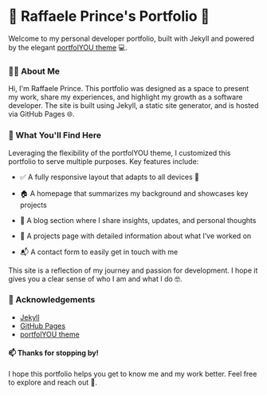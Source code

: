 # 💼 Raffaele Prince's Portfolio 🚀

Welcome to my personal developer portfolio, built with Jekyll and powered by the elegant [portfolYOU theme](https://github.com/YoussefRaafatNasry/portfolYOU) 💻.

### 👨‍💻 About Me

Hi, I'm Raffaele Prince.
This portfolio was designed as a space to present my work, share my experiences, and highlight my growth as a software developer.
The site is built using Jekyll, a static site generator, and is hosted via GitHub Pages 🌐.

### 🌟 What You'll Find Here
Leveraging the flexibility of the portfolYOU theme, I customized this portfolio to serve multiple purposes. Key features include:

- ✅ A fully responsive layout that adapts to all devices 📱

- 🏠 A homepage that summarizes my background and showcases key projects

- 📝 A blog section where I share insights, updates, and personal thoughts

- 💼 A projects page with detailed information about what I’ve worked on

- 📬 A contact form to easily get in touch with me

This site is a reflection of my journey and passion for development. I hope it gives you a clear sense of who I am and what I do 🤓.


###  🙌 Acknowledgements

- [Jekyll](https://jekyllrb.com/)
- [GitHub Pages](https://pages.github.com/)
- [portfolYOU theme](https://github.com/YoussefRaafatNasry/portfolYOU)

#### 📫 Thanks for stopping by!

I hope this portfolio helps you get to know me and my work better. Feel free to explore and reach out 🤝.
